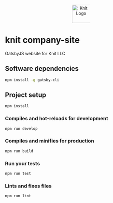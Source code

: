 <p align="center">
  <a href="https://knit.dev">
    <img alt="Knit Logo" src="https://i.imgur.com/iYxV6BQ.png" width="60" />
  </a>
</p>

# knit company-site

GatsbyJS website for Knit LLC

## Software dependencies

```sh
npm install -g gatsby-cli
```

## Project setup

```sh
npm install
```

### Compiles and hot-reloads for development

```sh
npm run develop
```

### Compiles and minifies for production

```sh
npm run build
```

### Run your tests

```sh
npm run test
```

### Lints and fixes files

```sh
npm run lint
```
